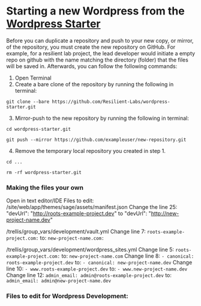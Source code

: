 # Starting a new Wordpress from the [Wordpress Starter](https://github.com/Resilient-Labs/wordpress-starter)

Before you can duplicate a repository and push to your new copy, or mirror, of the repository, you must create the new repository on GitHub.
For example, for a resilient lab project, the lead developer would initiate a empty repo on github with the name matching the directory (folder) that the files will be saved in. Afterwards, you can follow the following commands:

1. Open Terminal
2. Create a bare clone of the repository by running the following in terminal:
```
git clone --bare https://github.com/Resilient-Labs/wordpress-starter.git
```
3. Mirror-push to the new repository by running the following in terminal:
```
cd wordpress-starter.git
```
```
git push --mirror https://github.com/exampleuser/new-repository.git
```
4. Remove the temporary local repository you created in step 1.
```
cd ...
```
```
rm -rf wordpress-starter.git
```

### Making the files your own
Open in text editor/IDE
Files to edit:
/site/web/app/themes/sage/assets/manifest.json
Change the line 25: "devUrl": "http://roots-example-project.dev"
to "devUrl": "http://new-project-name.dev"

/trellis/group_vars/development/vault.yml
Change line 7: ```roots-example-project.com:``` to: ```new-project-name.com:```

/trellis/group_vars/development/wordpress_sites.yml
Change line 5: ```roots-example-project.com:``` to: ```new-project-name.com```
Change line 8: ```- canonical: roots-example-project.dev``` to: ```- canonical: new-project-name.dev```
Change line 10: ```- www.roots-example-project.dev``` to: ```- www.new-project-name.dev```
Change line 12: ```admin_email: admin@roots-example-project.dev``` to: ```admin_email: admin@new-project-name.dev```

### Files to edit for Wordpress Development:






